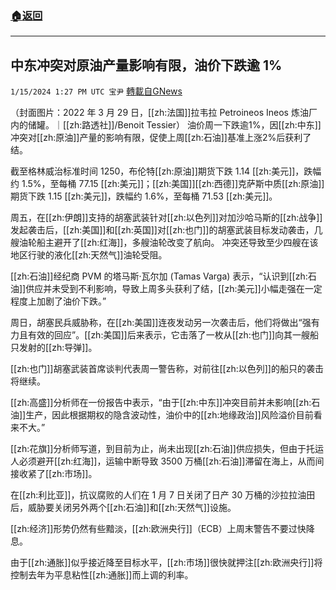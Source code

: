 ###  [:house:返回](README.md)
---


## 中东冲突对原油产量影响有限，油价下跌逾 1%
`1/15/2024 1:27 PM UTC 宝尹` [轉載自GNews](https://gnews.org/articles/2221272)

（封面图片：2022 年 3 月 29 日，[[zh:法国]]拉韦拉 Petroineos Ineos 炼油厂内的储罐。｜[[zh:路透社]]/Benoit Tessier）
油价周一下跌逾1%，因[[zh:中东]]冲突对[[zh:原油]]产量的影响有限，促使上周[[zh:石油]]基准上涨2%后获利了结。

截至格林威治标准时间 1250，布伦特[[zh:原油]]期货下跌 1.14 [[zh:美元]]，跌幅约 1.5%，至每桶 77.15 [[zh:美元]]；[[zh:美国]][[zh:西德]]克萨斯中质[[zh:原油]]期货下跌 1.15 [[zh:美元]]，跌幅约 1.6%，至每桶 71.53 [[zh:美元]]。

周五，在[[zh:伊朗]]支持的胡塞武装针对[[zh:以色列]]对加沙哈马斯的[[zh:战争]]发起袭击后，[[zh:美国]]和[[zh:英国]]对[[zh:也门]]的胡塞武装目标发动袭击，几艘油轮船主避开了[[zh:红海]]，多艘油轮改变了航向。
冲突还导致至少四艘在该地区行驶的液化[[zh:天然气]]油轮受阻。

[[zh:石油]]经纪商 PVM 的塔马斯·瓦尔加 (Tamas Varga) 表示，“认识到[[zh:石油]]供应并未受到不利影响，导致上周多头获利了结，[[zh:美元]]小幅走强在一定程度上加剧了油价下跌。”

周日，胡塞民兵威胁称，在[[zh:美国]]连夜发动另一次袭击后，他们将做出“强有力且有效的回应”。[[zh:美国]]后来表示，它击落了一枚从[[zh:也门]]向其一艘船只发射的[[zh:导弹]]。

[[zh:也门]]胡塞武装首席谈判代表周一警告称，对前往[[zh:以色列]]的船只的袭击将继续。

[[zh:高盛]]分析师在一份报告中表示，“由于[[zh:中东]]冲突目前并未影响[[zh:石油]]生产，因此根据期权的隐含波动性，油价中的[[zh:地缘政治]]风险溢价目前看来不大。”

[[zh:花旗]]分析师写道，到目前为止，尚未出现[[zh:石油]]供应损失，但由于托运人必须避开[[zh:红海]]，运输中断导致 3500 万桶[[zh:石油]]滞留在海上，从而间接收紧了[[zh:市场]]。

在[[zh:利比亚]]，抗议腐败的人们在 1 月 7 日关闭了日产 30 万桶的沙拉拉油田后，威胁要关闭另外两个[[zh:石油]]和[[zh:天然气]]设施。

[[zh:经济]]形势仍然有些黯淡，[[zh:欧洲央行]]（ECB）上周末警告不要过快降息。

由于[[zh:通胀]]似乎接近降至目标水平，[[zh:市场]]很快就押注[[zh:欧洲央行]]将控制去年为平息粘性[[zh:通胀]]而上调的利率。





